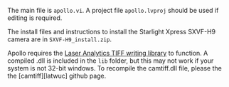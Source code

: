 The main file is `apollo.vi`. A project file `apollo.lvproj` should be used if
editing is required.

The install files and instructions to install the Starlight Xpress SXVF-H9
camera are in `SXVF-H9_install.zip`.

Apollo requires the [Laser Analytics TIFF writing library][camtiff] to
function.  A compiled .dll is included in the `lib` folder, but this may not
work if your system is not 32-bit windows. To recompile the camtiff.dll file,
please the the [camtiff][latwuc] github page.

[camtiff]: https://github.com/LaserAnalytics/latwuc "Laser Analytics TIFF Writer University of Cambridge"

